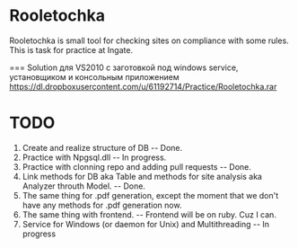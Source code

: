 Rooletochka
========

Rooletochka is small tool for checking sites on compliance with some rules. This
is task for practice at Ingate.

[logo]: ./screen.png "Main screen of tool"

===
Solution для VS2010 с заготовкой под windows service, установщиком и консольным приложением
https://dl.dropboxusercontent.com/u/61192714/Practice/Rooletochka.rar

TODO
====

  1. Create and realize structure of DB -- Done.
  2. Practice with Npgsql.dll -- In progress.
  3. Practice with clonning repo and adding pull requests -- Done.
  4. Link methods for DB aka Table and methods for site analysis aka Analyzer
  throuth Model. -- Done.
  5. The same thing for .pdf generation, except the moment that we don't have
  any methods for .pdf generation now.
  6. The same thing with frontend. -- Frontend will be on ruby. Cuz I can.
  7. Service for Windows (or daemon for Unix) and Multithreading -- In progress